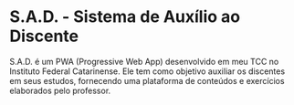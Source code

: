 # S.A.D. - Sistema de Auxílio ao Discente
S.A.D. é um PWA (Progressive Web App) desenvolvido em meu TCC no Instituto Federal Catarinense. Ele tem como objetivo auxiliar os discentes em seus estudos, fornecendo uma plataforma de conteúdos e exercícios elaborados pelo professor.
